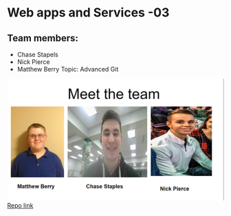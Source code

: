 # Web apps and Services -03

## Team members:
- Chase Stapels
- Nick Pierce
- Matthew Berry
Topic: Advanced  Git

![Team slide](Untitled.png)
[Repo link](https://github.com/Infraction71/group-03-01-challenge
)

